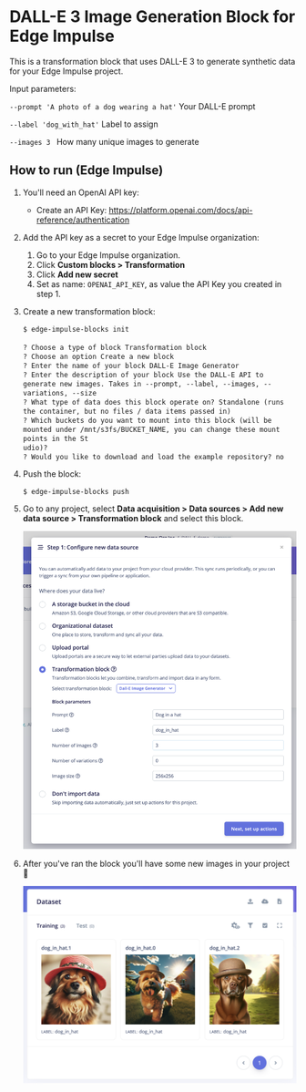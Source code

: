 # DALL-E 3 Image Generation Block for Edge Impulse

This is a transformation block that uses DALL-E 3 to generate synthetic data for your Edge Impulse project.

Input parameters:

`--prompt 'A photo of a dog wearing a hat'` Your DALL-E prompt

`--label 'dog_with_hat'` Label to assign

`--images 3 `  How many unique images to generate

## How to run (Edge Impulse)

1. You'll need an OpenAI API key:
    * Create an API Key: https://platform.openai.com/docs/api-reference/authentication

2. Add the API key as a secret to your Edge Impulse organization:
    1. Go to your Edge Impulse organization.
    2. Click **Custom blocks > Transformation**
    3. Click **Add new secret**
    4. Set as name: `OPENAI_API_KEY`, as value the API Key you created in step 1.

3. Create a new transformation block:

    ```
    $ edge-impulse-blocks init

    ? Choose a type of block Transformation block
    ? Choose an option Create a new block
    ? Enter the name of your block DALL-E Image Generator
    ? Enter the description of your block Use the DALL-E API to generate new images. Takes in --prompt, --label, --images, --variations, --size
    ? What type of data does this block operate on? Standalone (runs the container, but no files / data items passed in)
    ? Which buckets do you want to mount into this block (will be mounted under /mnt/s3fs/BUCKET_NAME, you can change these mount points in the St
    udio)?
    ? Would you like to download and load the example repository? no
    ```

4. Push the block:

    ```
    $ edge-impulse-blocks push
    ```

5. Go to any project, select **Data acquisition > Data sources > Add new data source > Transformation block** and select this block.

    ![Data source](images/data-source.png)

6. After you've ran the block you'll have some new images in your project 🚀

    ![Dogs with hats](images/dogs.png)
